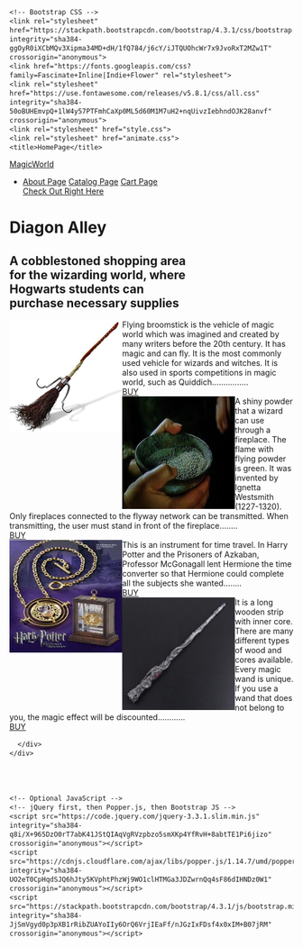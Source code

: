 <!doctype html>
<html lang="en">
  <head>
    <!-- Required meta tags -->
    <meta charset="utf-8">
    <meta name="viewport" content="width=device-width, initial-scale=1, shrink-to-fit=no">

    <!-- Bootstrap CSS -->
    <link rel="stylesheet" href="https://stackpath.bootstrapcdn.com/bootstrap/4.3.1/css/bootstrap.min.css" integrity="sha384-ggOyR0iXCbMQv3Xipma34MD+dH/1fQ784/j6cY/iJTQUOhcWr7x9JvoRxT2MZw1T" crossorigin="anonymous">
    <link href="https://fonts.googleapis.com/css?family=Fascinate+Inline|Indie+Flower" rel="stylesheet">
    <link rel="stylesheet" href="https://use.fontawesome.com/releases/v5.8.1/css/all.css" integrity="sha384-50oBUHEmvpQ+1lW4y57PTFmhCaXp0ML5d60M1M7uH2+nqUivzIebhndOJK28anvf" crossorigin="anonymous">
    <link rel="stylesheet" href="style.css">
    <link rel="stylesheet" href="animate.css">
    <title>HomePage</title>
  </head>
  <body class="home">
    <nav class="navbar navbar-light bg-secondary">
            <div class="navbar-header">
                <a class="navbar-brand" href="#"><i class="fab fa-hire-a-helper"></i>  MagicWorld
                </a>
            </div>
            <ul class="nav mr-auto">
                <li class="nav-item dropdown">
                    <a class="nav-link dropdown-toggle text-light" href="#" id="navbarDropdown" role="button" data-toggle="dropdown" aria-haspopup="true" aria-expanded="false">
                    <i class="fas fa-align-justify" width="40" height="40"></i>
                    </a>
                    <div class="dropdown-menu" aria-labelledby="navbarDropdown">
                            <a class="dropdown-item" href="about.html">About Page</a>
                            <a class="dropdown-item" href="catalog.html">Catalog Page</a>
                            <a class="dropdown-item" href="cart.html">Cart Page</a>
                            <div class="dropdown-divider"></div>
                            <a class="dropdown-item" href="checkout.html">Check Out Right Here</a>
                          </div>
                </li>
            </ul>
    </nav>    
    <h1 class="header animated heartBeat delay-2s slow text-info text-center">Diagon Alley</h1>
    <div class="container-fluid">
        <h2 class="text-light text-center">A cobblestoned shopping area <br/>for the wizarding world, where<br/> Hogwarts students can<br/> purchase necessary supplies</h2>
      <div class="row">
        <div class="col-md-6 col-xl-4 col-12 text-light">
            <img src="item1.jpg" alt="Broomsticks" width="200" height="200" style="float:left">
            Flying broomstick is the vehicle of magic world which was imagined and created
             by many writers before the 20th century. It has magic and can fly. It is the most commonly used vehicle for wizards 
             and witches. It is also used in sports competitions in magic world, such as Quiddich................<br/>
          <div><a class="b btn btn-secondary btn-lg" href="cart.html" role="button">BUY</a></div>
        </div>
        <div class="col-md-6 col-xl-4 col-12 text-light">
          <img src="item2.jpg" alt="Floo Powder" width="200" height="200" style="float:left">
          A shiny powder that a wizard can use through a fireplace. The flame with flying powder is green. 
          It was invented by Ignetta Westsmith (1227-1320).
          Only fireplaces connected to the flyway network can be transmitted. When transmitting, the user must stand in front of the fireplace........<br/>
          <a class="b btn btn-secondary btn-lg" href="cart.html" role="button">BUY</a>
        </div>
        <div class="col-md-6 col-xl-4 col-12 text-light">
                <img src="item3.jpg" alt="Time-Turner" width="200" height="200" style="float:left" >This is an instrument for time travel.
                In Harry Potter and the Prisoners of Azkaban, Professor McGonagall lent Hermione the time converter so
                 that Hermione could complete all the subjects she wanted........<br/>
                    <a class="b btn btn-secondary btn-lg" href="cart.html" role="button">BUY</a>
        </div>
        <div class="col-md-6 col-xl-4 col-12 text-light">
                <img src="item4.jpg" alt="Magic wand" width="200" height="200" style="float:left">It is a long wooden strip with inner core. 
                There are many different types of wood and cores available. Every magic wand is unique. If you use a wand 
                that does not belong to you, the magic effect will be discounted............<br/>
                    <a class="b btn btn-secondary btn-lg" href="cart.html" role="button">BUY</a>
        </div>

      </div>
    </div>

       
    
        
    <!-- Optional JavaScript -->
    <!-- jQuery first, then Popper.js, then Bootstrap JS -->
    <script src="https://code.jquery.com/jquery-3.3.1.slim.min.js" integrity="sha384-q8i/X+965DzO0rT7abK41JStQIAqVgRVzpbzo5smXKp4YfRvH+8abtTE1Pi6jizo" crossorigin="anonymous"></script>
    <script src="https://cdnjs.cloudflare.com/ajax/libs/popper.js/1.14.7/umd/popper.min.js" integrity="sha384-UO2eT0CpHqdSJQ6hJty5KVphtPhzWj9WO1clHTMGa3JDZwrnQq4sF86dIHNDz0W1" crossorigin="anonymous"></script>
    <script src="https://stackpath.bootstrapcdn.com/bootstrap/4.3.1/js/bootstrap.min.js" integrity="sha384-JjSmVgyd0p3pXB1rRibZUAYoIIy6OrQ6VrjIEaFf/nJGzIxFDsf4x0xIM+B07jRM" crossorigin="anonymous"></script>
  </body>
</html>
